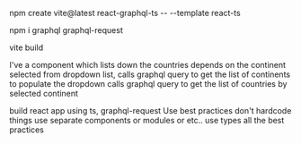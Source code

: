 ﻿npm create vite@latest react-graphql-ts -- --template react-ts

npm i graphql graphql-request

vite build 


I've a component which lists down the countries depends on the continent selected from dropdown list,
calls graphql query to get the list of continents to populate the dropdown
calls graphql query to get the list of countries by selected continent

build react app using ts, graphql-request
Use best practices
don't hardcode things 
use separate components or modules or etc.. 
use types
all the best practices